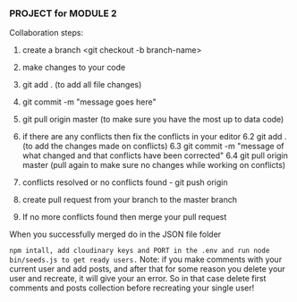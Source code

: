 ### PROJECT for MODULE 2

Collaboration steps:

1. create a branch <git checkout -b branch-name>
2. make changes to your code
3. git add . (to add all file changes)
4. git commit -m "message goes here"
5. git pull origin master (to make sure you have the most up to data code)
6. if there are any conflicts then fix the conflicts in your editor 6.2 git add
   . (to add the changes made on conflicts) 6.3 git commit -m "message of what
   changed and that conflicts have been corrected" 6.4 git pull origin master
   (pull again to make sure no changes while working on conflicts)

7. conflicts resolved or no conflicts found - git push origin <your-branch-name>
8. create pull request from your branch to the master branch
9. If no more conflicts found then merge your pull request

When you successfully merged do in the JSON file folder

`npm intall, add cloudinary keys and PORT in the .env and run node bin/seeds.js to get ready users.`
Note: if you make comments with your current user and add posts, and after that
for some reason you delete your user and recreate, it will give your an error.
So in that case delete first comments and posts collection before recreating
your single user!
